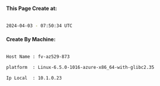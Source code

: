 
   
#### This Page Create at:

```bash

2024-04-03 - 07:50:34 UTC

```

#### Create By Machine:

```bash

Host Name : fv-az529-873

platform  : Linux-6.5.0-1016-azure-x86_64-with-glibc2.35

Ip Local  : 10.1.0.23

```

